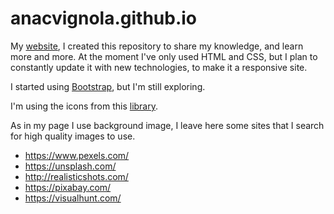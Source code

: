 # anacvignola.github.io

My [website](https://anacvignola.dev/), I created this repository to share my knowledge, and learn more and more. At the moment I've only used HTML and CSS, but I plan to constantly update it with new technologies, to make it a responsive site.

I started using [Bootstrap](https://getbootstrap.com/), but I'm still exploring.

I'm using the icons from this [library](http://fontawesome.io/).

As in my page I use background image, I leave here some sites that I search for high quality images to use.
* https://www.pexels.com/ 
* https://unsplash.com/ 
* http://realisticshots.com/  
* https://pixabay.com/ 
* https://visualhunt.com/

